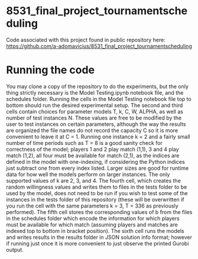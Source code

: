 # 8531_final_project_tournamentscheduling

Code associated with this project found in public repository here: https://github.com/a-adomavicius/8531_final_project_tournamentscheduling

# Running the code
You may clone a copy of the repository to do the experiments, but the only thing strictly necessary is the Model Testing.ipynb notebook file, and the schedules folder. 
Running the cells in the Model Testing notebook file top to bottom should run the desired experimental setup. The second and third cells contain choices for parameter models T, k, C, W, ALPHA, as well as number of test instances N. These values are free to be modified by the user to test instances on certain parameters, although the way the results are organized the file names do not record the capacity C so it is more convenient to leave it at C = 1. Running one instance k = 2 and a fairly small number of time periods such as T = 8 is a good sanity check for correctness of the model; players 1 and 2 play match (1,1), 3 and 4 play match (1,2), all four must be available for match (2,1), as the indices are defined in the model with one-indexing, if considering the Python indices just subtract one from every index listed. Larger sizes are good for runtime data for how well the models perform on larger instances. The only supported values of k are 2, 3, and 4. 
The fourth cell, which creates the random willingness values and writes them to files in the tests folder to be used by the model, does not need to be run if you wish to test some of the instances in the tests folder of this repository (these will be overwritten if you run the cell with the same parameters k = 3, T = 336 as previously performed).
The fifth cell stores the corresponding values of b from the files in the schedules folder which encode the information for which players must be available for which match (assuming players and matches are indexed top to bottom in bracket position).
The sixth cell runs the models and writes results in the results folder in JSON solution info format; however if running just once it is more convenient to just observe the printed Gurobi output.
